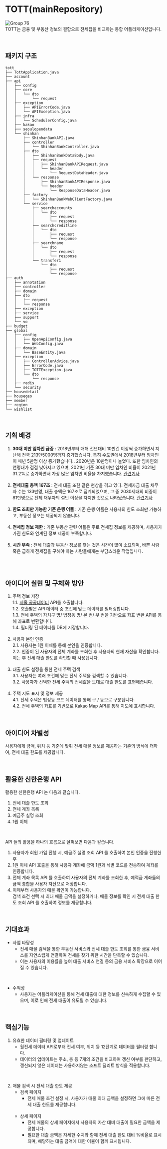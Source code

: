 # TOTT(mainRepository)  
![Group 76](https://github.com/SSAFY-TOTT/TOTT/assets/84130518/8fd51875-a4a1-4b85-ab49-7af3ee3bec8e)  
TOTT는 금융 및 부동산 정보의 결합으로 전세집을 비교하는 통합 어플리케이션입니다.

<br>

## 패키지 구조
```
tott
├── TottApplication.java
├── account
├── api
│   ├── config
│   ├── core
│   │   └── dto
│   │       └── request
│   ├── exception
│   │   ├── APIErrorCode.java
│   │   └── APIException.java
│   ├── infra
│   │   └── SchedulerConfig.java
│   ├── kakao
│   ├── seoulopendata
│   └── shinhan
│       ├── ShinhanBankAPI.java
│       ├── controller
│       │   └── ShinhanBankController.java
│       ├── dto
│       │   ├── ShinhanBankDataBody.java
│       │   ├── request
│       │   │   ├── ShinhanBankAPIRequest.java
│       │   │   └── header
│       │   │       └── RequestDataHeader.java
│       │   └── response
│       │       ├── ShinhanBankAPIResponse.java
│       │       └── header
│       │           └── ResponseDataHeader.java
│       ├── factory
│       │   └── ShinhanBankWebClientFactory.java
│       └── service
│           ├── searchaccounts
│           │   └── dto
│           │       ├── request
│           │       └── response
│           ├── searchcreditline
│           │   └── dto
│           │       ├── request
│           │       └── response
│           ├── searchname
│           │   └── dto
│           │       ├── request
│           │       └── response
│           └── transfer1
│               └── dto
│                   ├── request
│                   └── response
├── auth
│   ├── annotation
│   ├── controller
│   ├── domain
│   ├── dto
│   │   ├── request
│   │   └── response
│   ├── exception
│   ├── service
│   ├── support
│   └── vo
├── budget
├── global
│   ├── config
│   │   ├── OpenApiConfig.java
│   │   └── WebConfig.java
│   ├── domain
│   │   └── BaseEntity.java
│   ├── exception
│   │   ├── ControllerAdvice.java
│   │   ├── ErrorCode.java
│   │   ├── TOTTException.java
│   │   └── dto
│   │       └── response
│   ├── redis
│   └── security
├── housedetail
├── housegeo
├── member
├── region
└── wishlist
```

<br>

## 기획 배경
1. **30대 미만 임차인 급증** : 2018년부터 매해 전년대비 10만건 이상씩 증가하면서 지난해 전국 213만5000명까지 증가했습니다. 특히 수도권에서 2018년부터 임차인이 매년 5만명 이상 증가했습니다.. 2020년은 10만명이나 늘었다. 또한 임차인의 연령대가 점점 낮아지고 있으며, 2021년 기준 30대 미만 임차인 비율이 2021년 31.2%로 증가하면서 가장 많은 임차인 비율을 차지했습니다. [관련기사](https://academy.mk.co.kr/news/view.php?year=2021&no=496776)<br><br>
2. **전세대출 총액 167조** :  전세 대출 또한 같은 현상을 겪고 있다. 전세자금 대출 채무자 수는 133만명, 대출 총액은 167조로 집계되었으며, 그 중 2030세대의 비중이 81만명으로 전체 채무자의 절반 이상을 차지한 것으로 나타났습니다. [관련기사](http://www.m-economynews.com/news/article.html?no=33832)<br><br>
3. **한도 조회만 가능한 기존 은행 어플** : 기존 은행 어플은 사용자의 한도 조회만 가능하고, 부동산 정보는 제공되지 않습니다.<br><br>
4. **전세집 정보 제한** : 기존 부동산 관련 어플은 주로 전세집 정보를 제공하며, 사용자가 가진 한도와 연계된 정보 제공이 부족합니다.<br><br>
5. **시간 부족** : 전세 대출과 부동산 정보를 찾는 것은 시간이 많이 소요되며, 바쁜 사람 혹은 급하게 전세집을 구해야 하는 사람들에게는 부담스러운 작업입니다.

<br><br>

## 아이디어 실현 및 구체화 방안
1. 주택 정보 저장  
   1.1. [서울 공공데이터](https://data.seoul.go.kr/dataList/OA-21276/S/1/datasetView.do) API를 호출합니다.  
   1.2. 호출받은 API 데이터 중 조건에 맞는 데이터를 필터링합니다.  
   1.3. 전세 주택의 자치구 명/ 법정동 명/ 본 번/ 부 번을 기반으로 좌표 변환 API를 통해 좌표로 변환합니다.   
   1.4. 필터링 된 데이터를 DB에 저장합니다.  <br><br>
2. 사용자 본인 인증  
   2.1. 사용자는 1원 이체를 통해 본인을 인증합니다.  
   2.2. 인증이 된 사용자의 전체 계좌를 조회한 후 사용자의 현재 자산을 확인합니다. 이는 후 전세 대출 한도를 확인할 때 사용됩니다.  <br><br>
3. 대출 한도 설정을 통한 전세 주택 검색  
   3.1. 사용자는 여러 조건에 맞는 전세 주택을 검색할 수 있습니다.  
   3.2. 사용자가 선택한 전세 주택의 전세값을 토대로 대출 한도를 표현해줍니다. <br><br>
4. 주택 지도 표시 및 정보 제공  
   4.1. 전세 주택은 법정동 코드 데이터를 통해 구 / 동으로 구분됩니다.  
   4.2. 전세 주택의 좌표를 기반으로 Kakao Map API를 통해 지도에 표시합니다.

<br>

## 아이디어 차별성
사용자에게 금액, 위치 등 기준에 맞춰 전세 매물 정보를 제공하는 기존의 방식에 더하여, 전세 대출 한도를 제공합니다.

<br>

## 활용한 신한은행 API
활용한 신한은행 API 는 다음과 같습니다.

1. 전세 대출 한도 조회
2. 전체 계좌 목록 
4. 예금주 실명 조회
5. 1원 이체

<br>

API 들의 활용을 하나의 흐름으로 살펴보면 다음과 같습니다.
1. 사용자가 회원 가입 진행 시, 예금주 실명 조회 API 를 호출하여 본인 인증을 진행한 후
2. 1원 이체 API 호출을 통해 사용자 계좌에 금액 1원과 식별 코드를 전송하여 계좌를 인증합니다.
3. 전체 계좌 목록 API 를 호출하여 사용자의 전체 계좌를 조회한 후, 예적금 계좌들의 금액 총합을 사용자 자산으로 저장합니다.
4. 이제부터 사용자의 매물 확인이 가능합니다.<br>
   검색 조건 선택 시 최대 매물 금액을 설정하거나, 매물 정보를 확인 시 전세 대출 한도 조회 API 를 호출하여 정보를 제공합니다.

<br>

## 기대효과
 - 사업 타당성
   - 전세 매물 검색을 통한 부동산 서비스와 전세 대출 한도 조회를 통한 금융 서비스를 자연스럽게 연결하여 전세를 찾기 위한 시간을 단축할 수 있습니다. 
   - 이는 사용자의 이용률을 높여 대출 서비스 연결 등의 금융 서비스 확장으로 이어질 수 있습니다.

<br>

 - 수익성
   - 사용자는 어플리케이션을 통해 전세 대출에 대한 정보를 신속하게 수집할 수 있으며, 이로 인해 전세 대출이 유도될 수 있습니다.

<br>

## 핵심기능
1. 유효한 데이터 필터링 및 업데이트 <br>
   - 월전세 데이터 API로부터 전세 여부, 위치 등 12단계로 데이터를 필터링 합니다. <br>
   - 데이터의 업데이트는 주소, 층 등 7개의 조건을 비교하여 갱신 여부를 판단하고, 갱신되지 않은 데이터는 사용하지않는 소프트 딜리트 방식을 적용합니다.

<br>

2. 매물 검색 시 전세 대출 한도 제공 <br>
   - 검색 페이지
     - 전세 매물 조건 설정 시, 사용자가 매물 최대 금액을 설정하면 그에 따른 전세 대출 한도를 제공합니다. <br><br>
   - 상세 페이지
     - 전세 매물의 상세 페이지에서 사용자의 자산 대비 대출이 필요한 금액을 제공합니다. <br>
     - 필요한 대출 금액은 자세한 수치와 함께 전세 대출 한도 대비 %비율로 표시 되며, 해당하는 대출 금액에 대한 이율이 함께 표시됩니다.


